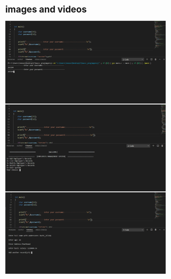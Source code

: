 # images and videos

![](https://github.com/265104/Ltts-Proj/blob/master/MiniProject_C/6_ImagesAndVideos/Screenshot%20(99).png)
![](https://github.com/265104/Ltts-Proj/blob/master/MiniProject_C/6_ImagesAndVideos/Screenshot%20(100).png)
![](https://github.com/265104/Ltts-Proj/blob/master/MiniProject_C/6_ImagesAndVideos/Screenshot%20(101).png)
![]()
![]()

